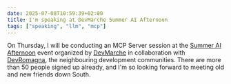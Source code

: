 ```yaml
---
date: 2025-07-08T10:59:39+02:00
title: I'm speaking at DevMarche Summer AI Afternoon
tags: ["speaking", "llm", "mcp"]
---
```

On Thursday, I will be conducting an MCP Server session at the [Summer AI Afternoon](https://www.eventbrite.it/e/summer-ai-afternoon-tickets-1428458029419) event organized by [DevMarche](https://dev.marche.it) in collaboration with [DevRomagna](https://devromagna.org), the neighbouring development communities. There are more than 50 people signed up already, and I'm so looking forward to meeting old and new friends down South.